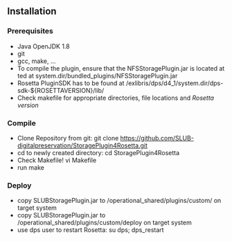 ## Installation
### Prerequisites
* Java OpenJDK 1.8
* git
* gcc, make, ...
* To compile the plugin, ensure that the NFSStoragePlugin.jar is located at ted at system.dir/bundled_plugins/NFSStoragePlugin.jar
* Rosetta PluginSDK has to be found at /exlibris/dps/d4_1/system.dir/dps-sdk-${ROSETTAVERSION}/lib/
* Check makefile for appropriate directories, file locations and *Rosetta version*

### Compile 

* Clone Repository from git: git clone https://github.com/SLUB-digitalpreservation/StoragePlugin4Rosetta.git
* cd to newly created directory: cd StoragePlugin4Rosetta
* Check Makefile! vi Makefile
* run make

### Deploy

* copy SLUBStoragePlugin.jar to /operational_shared/plugins/custom/ on target
  system
* copy SLUBStoragePlugin.jar to /operational_shared/plugins/custom/deploy on
  target system
* use dps user to restart Rosetta: su dps; dps_restart
